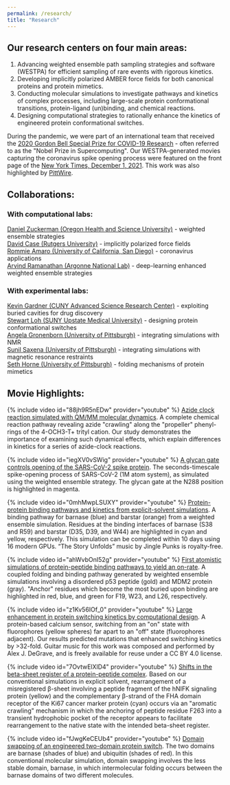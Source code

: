 ```yaml
---
permalink: /research/
title: "Research"
---
```


## Our research centers on four main areas:

1) Advancing weighted ensemble path sampling strategies and software (WESTPA) for efficient sampling of rare events with rigorous kinetics.  
2) Developing implicitly polarized AMBER force fields for both canonical proteins and protein mimetics.  
3) Conducting molecular simulations to investigate pathways and kinetics of complex processes, including large-scale protein conformational transitions, protein-ligand (un)binding, and chemical reactions.  
4) Designing computational strategies to rationally enhance the kinetics of engineered protein conformational switches.  

During the pandemic, we were part of an international team that received the [2020 Gordon Bell Special Prize for COVID-19 Research](/gordon_bell_prize) - often referred to as the "Nobel Prize in Supercomputing". Our WESTPA-generated movies capturing the coronavirus spike opening process were featured on the front page of the [New York Times, December 1, 2021](https://www.nytimes.com/interactive/2021/12/01/science/coronavirus-aerosol-simulation.html). This work was also highlighted by [PittWire](https://www.pittwire.pitt.edu/pittwire/ones-watch/2022/09/02/lillian-chong). 

## Collaborations:
### With computational labs:

[Daniel Zuckerman (Oregon Health and Science University)](https://www.ohsu.edu/xd/education/schools/school-of-medicine/departments/basic-science-departments/biomedical-engineering/bme-labs/zuckerman-lab/index.cfm) - weighted ensemble strategies <br/>
[David Case (Rutgers University)](http://casegroup.rutgers.edu) - implicitly polarized force fields <br/> 
[Rommie Amaro (University of California, San Diego)](https://amarolab.ucsd.edu) - coronavirus applications<br/>
[Arvind Ramanathan (Argonne National Lab)](https://ramanathanlab.org) - deep-learning enhanced weighted ensemble strategies <br/>

### With experimental labs:
[Kevin Gardner (CUNY Advanced Science Research Center)](https://kglab.org/) - exploiting buried cavities for drug discovery<br/>
[Stewart Loh (SUNY Upstate Medical University)](http://www.upstate.edu/biochem/faculty/?empID=lohs) - designing protein conformational switches <br/> 
[Angela Gronenborn (University of Pittsburgh)](http://www.amg.structbio.pitt.edu) - integrating simulations with NMR<br/>
[Sunil Saxena (University of Pittsburgh)](https://sites.pitt.edu/~sksaxena/index.html) - integrating simulations with magnetic resonance restraints <br/>
[Seth Horne (University of Pittsburgh)](https://www.chem.pitt.edu/person/seth-horne) - folding mechanisms of protein mimetics <br/>  

## Movie Highlights: 

{% include video id="88jh9R5nEDw" provider="youtube" %}
[Azide clock reaction simulated with QM/MM molecular dynamics](https://pubs.acs.org/doi/full/10.1021/jacs.4c03360). A complete chemical reaction pathway revealing azide "crawling" along the "propeller" phenyl-rings of the 4-OCH3-T+ trityl cation. Our study demonstrates the importance of examining such dynamical effects, which explain differences in kinetics for a series of azide-clock reactions. 


{% include video id="iegXV0vSWig" provider="youtube" %}
[A glycan gate controls opening of the SARS-CoV-2 spike protein](https://pubmed.ncbi.nlm.nih.gov/34413500/). The seconds-timescale spike-opening process of SARS-CoV-2 (1M atom system), as simulated using the weighted ensemble strategy. The glycan gate at the N288 position is highlighted in magenta.


{% include video id="0mhMwpLSUXY" provider="youtube" %}
[Protein-protein binding pathways and kinetics from explicit-solvent simulations](https://pubs.rsc.org/en/content/articlelanding/2019/sc/c8sc04811h#!divAbstract). A binding pathway for barnase (blue) and barstar (orange) from a weighted ensemble simulation. Residues at the binding interfaces of barnase (S38 and R59) and barstar (D35, D39, and W44) are highlighted in cyan and yellow, respectively. This simulation can be completed within 10 days using 16 modern GPUs. “The Story Unfolds” music by Jingle Punks is royalty-free.


{% include video id="ahWvbOnI52g" provider="youtube" %}
[First atomistic simulations of protein-peptide binding pathways to yield an on-rate](http://pubs.acs.org/doi/abs/10.1021/acs.jpclett.6b01502). A coupled folding and binding pathway generated by weighted ensemble simulations involving a disordered p53 peptide (gold) and MDM2 protein (gray). "Anchor" residues which become the most buried upon binding are highlighted in red, blue, and green for F19, W23, and L26, respectively. 


{% include video id="z1Kv56IOf_0" provider="youtube" %}
[Large enhancement in protein switching kinetics by computational design](https://www.nature.com/articles/s41467-018-03228-6). A protein-based calcium sensor, switching from an "on" state with fluorophores (yellow spheres) far apart to an "off" state (fluorophores adjacent). Our results predicted mutations that enhanced switching kinetics by >32-fold. Guitar music for this work was composed and performed by Alex J. DeGrave, and is freely available for reuse under a CC BY 4.0 license.


{% include video id="7OvtwElXlD4" provider="youtube" %}
[Shifts in the beta-sheet register of a protein-peptide complex](http://www.sciencedirect.com/science/article/pii/S0006349511003833). Based on our conventional simulations in explicit solvent, rearrangement of a misregistered β-sheet involving a peptide fragment of the hNIFK signaling protein (yellow) and the complementary β-strand of the FHA domain receptor of the Ki67 cancer marker protein (cyan) occurs via an "aromatic crawling" mechanism in which the anchoring of peptide residue F263 into a transient hydrophobic pocket of the receptor appears to facilitate rearrangement to the native state with the intended beta-sheet register.


{% include video id="fJwgKeCEUb4" provider="youtube" %}
[Domain swapping of an engineered two-domain protein switch](http://www.sciencedirect.com/science/article/pii/S0006349510052549). The two domains are barnase (shades of blue) and ubiquitin (shades of red). In this conventional molecular simulation, domain swapping involves the less stable domain, barnase, in which intermolecular folding occurs between the barnase domains of two different molecules.
